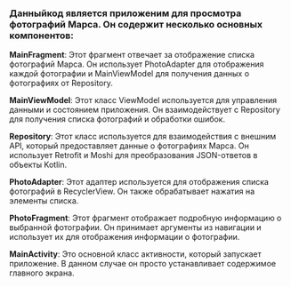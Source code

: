 ### __Данныйкод является приложеним для просмотра фотографий Марса. Он содержит несколько основных компонентов:__

__MainFragment__: Этот фрагмент отвечает за отображение списка фотографий Марса. Он использует PhotoAdapter для отображения каждой фотографии и MainViewModel для получения данных о фотографиях от Repository.

__MainViewModel__: Этот класс ViewModel используется для управления данными и состоянием приложения. Он взаимодействует с Repository для получения списка фотографий и обработки ошибок.

__Repository__: Этот класс используется для взаимодействия с внешним API, который предоставляет данные о фотографиях Марса. Он использует Retrofit и Moshi для преобразования JSON-ответов в объекты Kotlin.

__PhotoAdapter__: Этот адаптер используется для отображения списка фотографий в RecyclerView. Он также обрабатывает нажатия на элементы списка.

__PhotoFragment__: Этот фрагмент отображает подробную информацию о выбранной фотографии. Он принимает аргументы из навигации и использует их для отображения информации о фотографии.

__MainActivity__: Это основной класс активности, который запускает приложение. В данном случае он просто устанавливает содержимое главного экрана.
